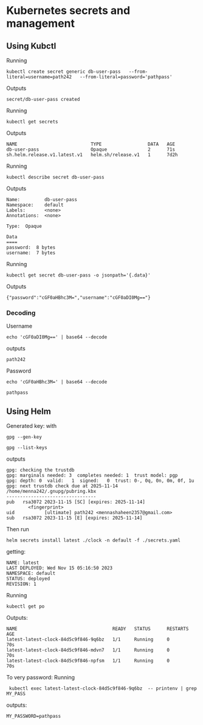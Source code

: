 # Kubernetes secrets and management
## Using Kubctl
Running
```
kubectl create secret generic db-user-pass   --from-literal=username=path242   --from-literal=password='pathpass'
```
Outputs
```
secret/db-user-pass created
```
Running
```
kubectl get secrets
```
Outputs
```
NAME                           TYPE                 DATA   AGE
db-user-pass                   Opaque               2      71s
sh.helm.release.v1.latest.v1   helm.sh/release.v1   1      7d2h
```
Running
```
kubectl describe secret db-user-pass
```
Outputs
```
Name:         db-user-pass
Namespace:    default
Labels:       <none>
Annotations:  <none>

Type:  Opaque

Data
====
password:  8 bytes
username:  7 bytes
```
Running
```
kubectl get secret db-user-pass -o jsonpath='{.data}'
```
Outputs
```
{"password":"cGF0aHBhc3M=","username":"cGF0aDI0Mg=="}
```
### Decoding
Username
```
echo 'cGF0aDI0Mg==' | base64 --decode
```
outputs
```
path242
```
Password
```
echo 'cGF0aHBhc3M=' | base64 --decode
```
```
pathpass
```

## Using Helm
Generated key: with 
```
gpg --gen-key
```
```
gpg --list-keys
```
outputs
```
gpg: checking the trustdb
gpg: marginals needed: 3  completes needed: 1  trust model: pgp
gpg: depth: 0  valid:   1  signed:   0  trust: 0-, 0q, 0n, 0m, 0f, 1u
gpg: next trustdb check due at 2025-11-14
/home/menna242/.gnupg/pubring.kbx
---------------------------------
pub   rsa3072 2023-11-15 [SC] [expires: 2025-11-14]
        <fingerprint>
uid           [ultimate] path242 <mennashaheen2357@gmail.com>
sub   rsa3072 2023-11-15 [E] [expires: 2025-11-14]
```
Then run
```
helm secrets install latest ./clock -n default -f ./secrets.yaml
 ```
getting:
```
NAME: latest
LAST DEPLOYED: Wed Nov 15 05:16:50 2023
NAMESPACE: default
STATUS: deployed
REVISION: 1
```
Running
```
kubectl get po
```
Outputs:
```
NAME                                   READY   STATUS      RESTARTS   AGE
latest-latest-clock-84d5c9f846-9q6bz   1/1     Running     0          70s
latest-latest-clock-84d5c9f846-mdvn7   1/1     Running     0          70s
latest-latest-clock-84d5c9f846-npfsm   1/1     Running     0          70s
```
To very password:
Running
```
 kubectl exec latest-latest-clock-84d5c9f846-9q6bz  -- printenv | grep MY_PASS
```
outputs:
```
MY_PASSWORD=pathpass
```